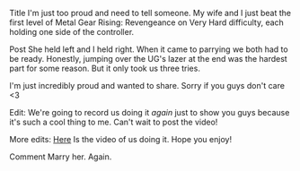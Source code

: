 Title
I'm just too proud and need to tell someone. My wife and I just beat the first level of Metal Gear Rising: Revengeance on Very Hard difficulty, each holding one side of the controller.

Post
She held left and I held right. When it came to parrying we both had to be ready. Honestly, jumping over the UG's lazer at the end was the hardest part for some reason. But it only took us three tries. 

I'm just incredibly proud and wanted to share. Sorry if you guys don't care <3

Edit: We're going to record us doing it *again* just to show you guys because it's such a cool thing to me. Can't wait to post the video!

More edits: [Here](https://www.youtube.com/watch?v=wSQSrVS__cA) Is the video of us doing it. Hope you enjoy! 

Comment
Marry her.
Again.
